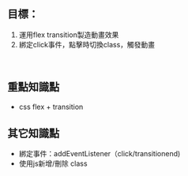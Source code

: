 
## 目標：

1. 運用flex transition製造動畫效果
2. 綁定click事件，點擊時切換class，觸發動畫

<br />  


## 重點知識點
- css flex + transition

## 其它知識點
- 綁定事件：addEventListener（click/transitionend)
- 使用js新增/刪除 class


<br />  



